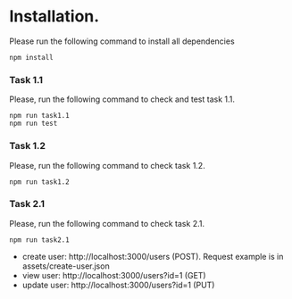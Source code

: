# Installation.

Please run the following command to install all dependencies
```
npm install
```

### Task 1.1

Please, run the following command to check and test task 1.1.
```
npm run task1.1
npm run test
```

### Task 1.2

Please, run the following command to check task 1.2.
```
npm run task1.2
```

### Task 2.1

Please, run the following command to check task 2.1.
```
npm run task2.1
```
- create user: http://localhost:3000/users (POST). Request example is in assets/create-user.json
- view user: http://localhost:3000/users?id=1 (GET)
- update user: http://localhost:3000/users?id=1 (PUT)